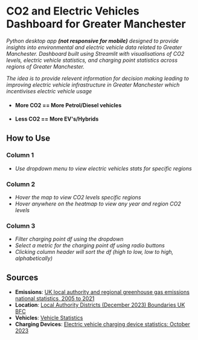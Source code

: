 
# CO2 and Electric Vehicles Dashboard for Greater Manchester
*Python desktop app **(not responsive for mobile)** designed to provide insights into environmental and electric vehicle data related to Greater Manchester. Dashboard built using Streamlit with visualisations of CO2 levels, electric vehicle statistics, and charging point statistics across regions of Greater Manchester.*

*The idea is to provide relevent information for decision making leading to improving electric vehicle infrastructure in Greater Manchester which incentivises electric vehicle usage*

- #### More CO2 == More Petrol/Diesel vehicles 
- #### Less CO2 == More EV's/Hybrids



## How to Use
### Column 1
  - *Use dropdown menu to view electric vehicles stats for specific regions*
### Column 2
  - *Hover the map to view CO2 levels specific regions*
  - *Hover anywhere on the heatmap to view any year and region CO2 levels*
### Column 3
  - *Filter charging point df using the dropdown*
  - *Select a metric for the charging point df using radio buttons*
  - *Clicking column header will sort the df (high to low, low to high, alphabetically)*


## Sources
- **Emissions**: [UK local authority and regional greenhouse gas emissions national statistics, 2005 to 2021](https://www.gov.uk/government/statistics/uk-local-authority-and-regional-greenhouse-gas-emissions-national-statistics-2005-to-2021)
- **Location**: [Local Authority Districts (December 2023) Boundaries UK BFC](https://geoportal.statistics.gov.uk/datasets/127c4bda06314409a1fa0df505f510e6_0/explore?location=53.465754%2C-1.068236%2C6.89)
- **Vehicles**: [Vehicle Statistics](https://www.gov.uk/government/collections/vehicles-statistics)
- **Charging Devices**: [Electric vehicle charging device statistics: October 2023](https://www.gov.uk/government/statistics/electric-vehicle-charging-device-statistics-october-2023/electric-vehicle-charging-device-statistics-october-2023)

